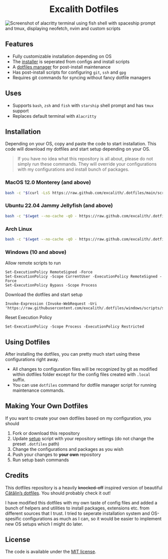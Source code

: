 <p align="center">
	<h1 align="center">Excalith Dotfiles</h1>
</p>

![Screenshot of alacritty terminal using fish shell with spaceship prompt and tmux, displaying neofetch, nvim and custom scripts](assets/screenshots/dotfiles.png)

## Features

- Fully customizable installation depending on OS
- The [installer](scripts/) is seperated from configs and install scripts
- A [dotfiles manager](bin/dotfiles/main.sh) for post-install maintenance
- Has post-install scripts for configuring `git`, `ssh` and `gpg`
- Requires git commands for syncing without fancy dotfile managers

## Uses

- Supports `bash`, `zsh` and `fish` with `starship` shell prompt and has `tmux` support
- Replaces default terminal with `Alacritty`

## Installation

Depending on your OS, copy and paste the code to start installation. This code will download my dotfiles and start setup depending on your OS.

> If you have no idea what this repository is all about, please do not simply run these commands. They will override your configurations with my configurations and install bunch of packages.

### MacOS 12.0 Monterey (and above)

```bash
bash -c "$(curl -LsS https://raw.github.com/excalith/.dotfiles/main/scripts/setup.sh)"
```

### Ubuntu 22.04 Jammy Jellyfish (and above)

```bash
bash -c "$(wget --no-cache -qO - https://raw.github.com/excalith/.dotfiles/main/scripts/setup.sh)"
```

### Arch Linux

```bash
bash -c "$(wget --no-cache -qO - https://raw.github.com/excalith/.dotfiles/main/scripts/setup.sh)"
```


### Windows (10 and above)
Allow remote scripts to run
```
Set-ExecutionPolicy RemoteSigned -Force
Set-ExecutionPolicy -Scope CurrentUser -ExecutionPolicy RemoteSigned -Force
Set-ExecutionPolicy Bypass -Scope Process
```

Download the dotfiles and start setup
```
Invoke-Expression (Invoke-WebRequest -Uri 'https://raw.githubusercontent.com/excalith/.dotfiles/windows/scripts/setup.ps1').Content
```

Reset Execution Policy
```
Set-ExecutionPolicy -Scope Process -ExecutionPolicy Restricted
```

## Using Dotfiles

After installing the dotfiles, you can pretty much start using these configurations right away.

- All changes to configuration files will be recognized by git as modified within dotfiles folder except for the config files created with `.local` suffix.
- You can use `dotfiles` command for dotfile manager script for running maintenance commands.

## Making Your Own Dotfiles

If you want to create your own dotfiles based on my configuration, you should

1. Fork or download this repository
2. Update [setup](scripts/setup.sh) script with your repository settings (do not change the preset `.dotfiles` path)
3. Change the configurations and packages as you wish
4. Push your changes to **your own** repository
5. Run setup bash commands

## Credits

This dotfiles repository is a heavily ~~knocked-off~~ inspired version of beautiful [Cătălin’s dotfiles](https://github.com/alrra/dotfiles). You should probably check it out!

I have modified this dotfiles with my own taste of config files and added a bunch of helpers and utilities to install packages, extensions etc. from different sources that I trust. I tried to seperate installation system and OS-spesific configurations as much as I can, so it would be easier to implement new OS setups which I might do later.

## License

The code is available under the [MIT license](LICENSE).
